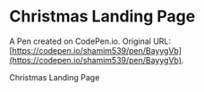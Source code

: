 # Christmas Landing Page

A Pen created on CodePen.io. Original URL: [https://codepen.io/shamim539/pen/BayygVb](https://codepen.io/shamim539/pen/BayygVb).

Christmas Landing Page
